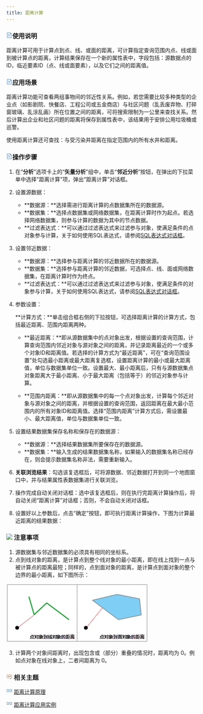 ```yaml
---
title: 距离计算
---
```


### ![](img/read.gif)使用说明

距离计算可用于计算点到点、线、或面的距离，可计算指定查询范围内点、线或面到被计算点的距离，计算结果保存在一个新的属性表中，字段包括：源数据点的ID，临近要素ID（点、线或面要素），以及它们之间的距离值。

### ![](img/read.gif)应用场景

距离计算功能可查看两组事物间的邻近性关系。例如，若您需要比较多种类型的企业点（如影剧院、快餐店、工程公司或五金商店）与社区问题（乱丢废弃物、打碎窗玻璃、乱涂乱画）所在位置之间的距离，可将搜索限制为一公里来查找关系。然后计算出企业和社区问题的距离将保存到属性表中，该结果用于安排公用垃圾桶或巡警。

使用距离计算还可查找：与受污染井距离在指定范围内的所有水井和距离。

### ![](img/read.gif)操作步骤

1.  在“**分析**”选项卡上的“**矢量分析**”组中，单击“**邻近分析**”按钮，在弹出的下拉菜单中选择"距离计算"项，弹出“距离计算”对话框。
2.  设置源数据：
    -   **数据源：**选择需进行距离计算的点数据集所在的数据源。
    -   **数据集：**选择点数据集或网络数据集，在距离计算时作为起点。若选择网络数据集，则参与计算的数据为其中的节点数据。
    -   **过滤表达式：**可以通过过滤表达式来过滤参与对象，使满足条件的点对象参与计算，关于如何使用SQL表达式，请参阅[SQL表达式对话框](../../../Query/SQLDia.htm)。

3.  设置邻近数据：
    -   **数据源：**选择参与距离计算的邻近数据所在的数据源。
    -   **数据集：**选择参与距离计算的邻近数据，可选择点、线、面或网络数据集，在距离计算时作为终点。
    -   **过滤表达式：**可以通过过滤表达式来过滤参与对象，使满足条件的对象参与计算，关于如何使用SQL表达式，请参阅[SQL表达式对话框](../../../Query/SQLDia.htm)。

4.  参数设置：

    **计算方式：**单击组合框右侧的下拉按钮，可选择距离计算的计算方式，包括最近距离、范围内距离两种。

    -   **最近距离：**即从源数据集中的点对象出发，根据设置的查询范围，计算查询范围内邻近对象与源对象之间的距离，并记录距离最近的一个或多个对象ID和距离值。若选择的计算方式为“最近距离”，可在“查询范围设置”处勾选最小距离或最大距离复选框，设置距离计算的最小或最大距离值，单位与数据集单位一致。设置最大、最小距离后，只有与源数据集点对象距离大于最小距离、小于最大距离（包括等于）的邻近对象参与计算。

    -   **范围内距离：**即从源数据集中的每一个点对象出发，计算每个邻近对象与源对象之间的距离，并根据设置的查询范围，返回距离在最大最小范围内的所有对象ID和距离值。选择“范围内距离”计算方式后，需设置最小、最大距离值，单位与数据集单位一致。

5.  设置结果数据集保存名称和保存在的数据源：
    -   **数据源：**选择结果数据集所要保存在的数据源。
    -   **数据集：**输入生成的结果数据集名称，如果输入的数据集名称已经存在，则会提示数据集名称非法，需要重新输入。

6.  **关联浏览结果**：勾选该复选框后，可将源数据、邻近数据打开到同一个地图窗口中，并与结果属性表数据集进行关联浏览。
7.  操作完成自动关闭对话框：选中该复选框后，则在执行完距离计算操作后，将自动关闭“距离计算”对话框；否则，不会自动关闭对话框。
8.  设置好以上参数后，点击“确定”按钮，即可执行距离计算操作，下图为计算最近距离的结果数据：

### ![](img/note.png) 注意事项

1.  源数据集与邻近数据集的必须具有相同的坐标系。
2.  点到线对象的距离，是计算点到整个线对象的最小距离，即在线上找到一点与被计算点的距离最短；同样的，点到面对象的距离，是计算点到面对象的整个边界的最小距离，如下图所示：

   ![](img/DisMeasure.png)

3.  计算两个对象间距离时，出现包含或（部分）重叠的情况时，距离均为 0。例如点对象在线对象上，二者间距离为 0。

### ![](img/seealso.png) 相关主题

![](img/smalltitle.png)
[距离计算原理](DistanceMeasure_Theory.html)

![](img/smalltitle.png)
[距离计算应用实例](DistanceAnalyst_Example.html)
